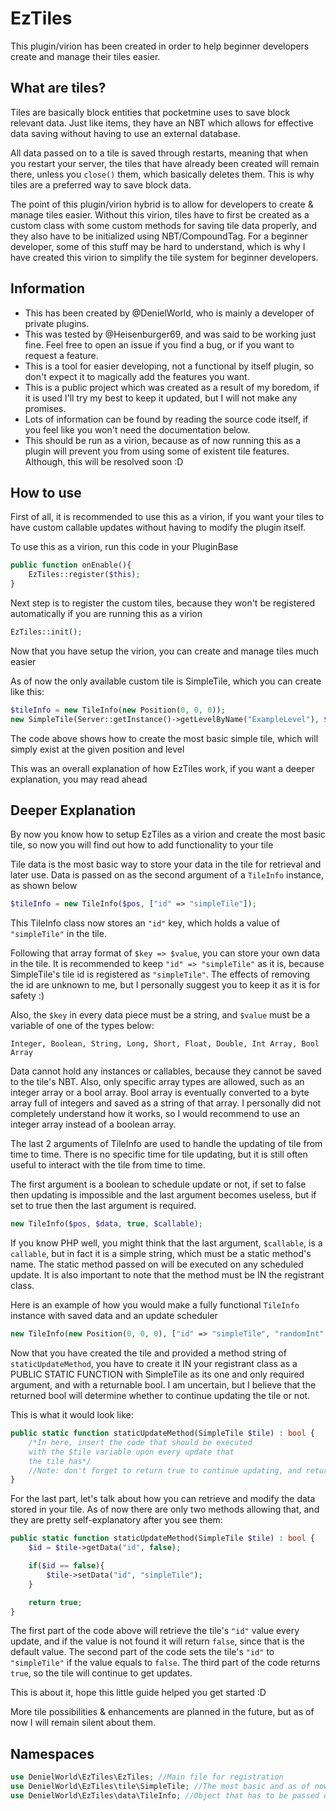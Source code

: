 # EzTiles
This plugin/virion has been created in
order to help beginner developers create and manage their
tiles easier.

## What are tiles?

Tiles are basically block entities that pocketmine uses
to save block relevant data. Just like items, they have
an NBT which allows for effective data saving without having
to use an external database.

All data passed on to a tile is saved through restarts,
meaning that when you restart your server, the tiles that
have already been created will remain there, unless you
`close()` them, which basically deletes them. This is why
tiles are a preferred way to save block data.

The point of this plugin/virion hybrid is to allow 
for developers to create & manage tiles easier. Without
this virion, tiles have to first be created as a custom
class with some custom methods for saving tile data properly,
and they also have to be initialized using NBT/CompoundTag.
For a beginner developer, some of this stuff may be hard to
understand, which is why I have created this virion to
simplify the tile system for beginner developers.

## Information
* This has been created by @DenielWorld, who is mainly
a developer of private plugins.
* This was tested by @Heisenburger69, and was said to be
working just fine. Feel free to open an issue if you find
a bug, or if you want to request a feature.
* This is a tool for easier developing, not a functional 
by itself plugin, so don't expect it to magically add the
features you want.
* This is a public project which was created as a result
of my boredom, if it is used I'll try my best to keep it
updated, but I will not make any promises.
* Lots of information can be found by reading the source
code itself, if you feel like you won't need the documentation
below.
* This should be run as a virion, because as of now running
this as a plugin will prevent you from using some of
existent tile features. Although, this will be resolved
soon :D

## How to use

First of all, it is recommended to use this as a 
virion, if you want your tiles to have custom 
callable updates without having to modify the plugin
itself.

To use this as a virion, run this code in your PluginBase

```php
public function onEnable(){
    EzTiles::register($this);
}
```

Next step is to register the custom tiles, because
they won't be registered automatically if you
are running this as a virion

```php
EzTiles::init();
```

Now that you have setup the virion, you can create and
manage tiles much easier

As of now the only available custom tile is SimpleTile, which
you can create like this:

```php
$tileInfo = new TileInfo(new Position(0, 0, 0));
new SimpleTile(Server::getInstance()->getLevelByName("ExampleLevel"), $tileInfo);
```

The code above shows how to create the most basic simple tile,
which will simply exist at the given position and level

This was an overall explanation of how EzTiles work, if
you want a deeper explanation, you may read ahead


## Deeper Explanation
By now you know how to setup EzTiles as a virion and create
the most basic tile, so now you will find out how to add
functionality to your tile

Tile data is the most basic way to store your data in the tile
for retrieval and later use. Data is passed on as the second
argument of a `TileInfo` instance, as shown below

```php
$tileInfo = new TileInfo($pos, ["id" => "simpleTile"]);
```

This TileInfo class now stores an `"id"` key, which holds
a value of `"simpleTile"` in the tile.

Following that array format of `$key => $value`, you can
store your own data in the tile. It is recommended to keep
`"id" => "simpleTile"` as it is, because SimpleTile's tile
id is registered as `"simpleTile"`. The effects of removing
the id are unknown to me, but I personally suggest 
you to keep it as it is for safety :)

Also, the `$key` in every data piece must be a string, and
`$value` must be a variable of one of the types below:

`Integer, Boolean, String, Long, Short, Float, Double, Int Array, Bool Array`

Data cannot hold any instances or callables, because they cannot be saved
to the tile's NBT. Also, only specific array types are
allowed, such as an integer array or a bool array. Bool array
is eventually converted to a byte array full of integers
and saved as a string of that array. I personally did not
completely understand how it works, so I would recommend to
use an integer array instead of a boolean array.

The last 2 arguments of TileInfo are used to handle the
updating of tile from time to time. There is no specific
time for tile updating, but it is still often useful to
interact with the tile from time to time. 

The first argument is a boolean to schedule update or not,
if set to false then updating is impossible and the last
argument becomes useless, but if set to true then the last
argument is required.

```php
new TileInfo($pos, $data, true, $callable);
```

If you know PHP well, you might think that the last argument,
`$callable`, is a `callable`, but in fact it is a simple
string, which must be a static method's name. The static method
passed on will be executed on any scheduled update. It is
also important to note that the method must be IN the registrant
class.

Here is an example of how you would make a fully functional
`TileInfo` instance with saved data and an update scheduler

```php
new TileInfo(new Position(0, 0, 0), ["id" => "simpleTile", "randomInt" => 4], true, "staticUpdateMethod");
```

Now that you have created the tile and provided a method
string of `staticUpdateMethod`, you have to create it IN
your registrant class as a PUBLIC STATIC FUNCTION with SimpleTile
as its one and only required argument, and with a returnable
bool. I am uncertain, but I believe that the returned bool
will determine whether to continue updating the tile or not.

This is what it would look like:

```php
public static function staticUpdateMethod(SimpleTile $tile) : bool {
    /*In here, insert the code that should be executed 
    with the $tile variable upon every update that 
    the tile has*/
    //Note: don't forget to return true to continue updating, and return false to stop updating
}
```

For the last part, let's talk about how you can retrieve
and modify the data stored in your tile. As of now there
are only two methods allowing that, and they are pretty 
self-explanatory after you see them:

```php
public static function staticUpdateMethod(SimpleTile $tile) : bool {
    $id = $tile->getData("id", false);

    if($id == false){
        $tile->setData("id", "simpleTile");
    }

    return true;
}
```

The first part of the code above will retrieve the 
tile's `"id"` value every update, and if the value is 
not found it will return `false`, since that is the default
value. The second part of the code sets the tile's `"id"` 
to `"simpleTile"` if the value equals to `false`. The third
part of the code returns `true`, so the tile will continue
to get updates.

This is about it, hope this little guide helped you get
started :D

More tile possibilities & enhancements are planned in the
future, but as of now I will remain silent about them.

## Namespaces
```php
use DenielWorld\EzTiles\EzTiles; //Main file for registration
use DenielWorld\EzTiles\tile\SimpleTile; //The most basic and as of now the only custom tile that you can use
use DenielWorld\EzTiles\data\TileInfo; //Object that has to be passed on to SimpleTile as the second argument upon creation, it contains all data relevant to the SimpleTile
```